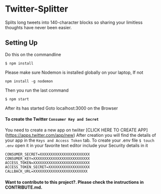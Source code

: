# Twitter-Splitter
Splits long tweets into 140-character blocks so sharing your limitless thoughts have never been easier.

## Setting Up
Do this on the commandline
```
$ npm install
```
Please make sure Nodemon is installed globally on your laptop,
If not
```
npm install -g nodemon
```
Then you run the last command
```
$ npm start 
```
After its has started Goto localhost:3000 on the Browser


#### To create the Twitter `Consumer Key and Secret`
You need to create a new app on twiiter
[CLICK HERE TO CREATE APP] (https://apps.twitter.com/app/new)
After creation you will find the details of your app in the `Keys and Access Token` tab.
To create your .env file
```$ touch .env```
open it in your favorite text editor
include your Security details in it 
```
CONSUMER_SECRET=XXXXXXXXXXXXXXXXXXXXXXX
CONSUMER_KEY=XXXXXXXXXXXXXXXXXXXXXXXXXX
ACCESS_TOKEN=XXXXXXXXXXXXXXXXXXXXXXXXXX
ACCESS_TOKEN_SECRET=XXXXXXXXXXXXXXXXXXX
CALLBACK_URL=XXXXXXXXXXXXXXXXXXXXXXXXX
```

#### Want to contribute to this project?. Please check the instructions in CONTRIBUTE.md.

